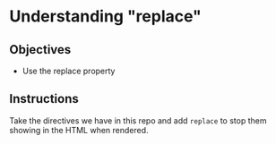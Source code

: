 # Understanding "replace"

## Objectives

- Use the replace property

## Instructions

Take the directives we have in this repo and add `replace` to stop them showing in the HTML when rendered.